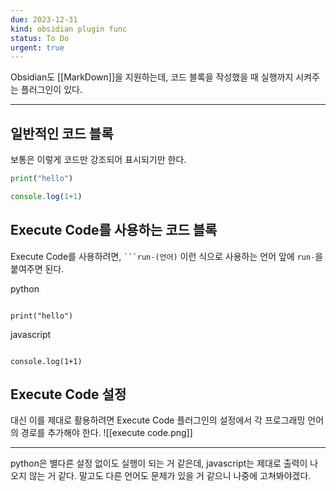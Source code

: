 ```yaml
---
due: 2023-12-31
kind: obsidian plugin func
status: To Do
urgent: true
---
```


Obsidian도 [[MarkDown]]을 지원하는데, 코드 블록을 작성했을 때 실행까지 시켜주는 플러그인이 있다.

----

## 일반적인 코드 블록

보통은 이렇게 코드만 강조되어 표시되기만 한다.
```python
print("hello")
```

```javascript
console.log(1+1)
```

## Execute Code를 사용하는 코드 블록

Execute Code를 사용하려면, ` ```run-(언어) ` 이런 식으로 사용하는 언어 앞에 `run-`을 붙여주면 된다. 

python
```run-python

print("hello")

```

javascript
```run-javascript

console.log(1+1)
```

## Execute Code 설정

대신 이를 제대로 활용하려면 Execute Code 플러그인의 설정에서 각 프로그래밍 언어의 경로를 추가해야 한다.
![[execute code.png]]

----

python은 별다른 설정 없이도 실행이 되는 거 같은데, javascript는 제대로 출력이 나오지 않는 거 같다. 말고도 다른 언어도 문제가 있을 거 같으니 나중에 고쳐봐야겠다.